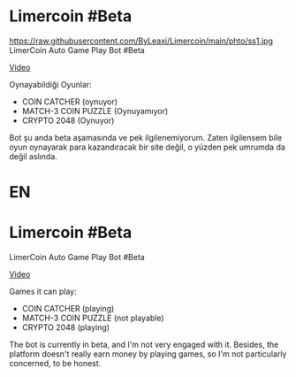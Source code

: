 # Limercoin #Beta
https://raw.githubusercontent.com/ByLeaxi/Limercoin/main/phto/ss1.jpg
LimerCoin Auto Game Play Bot #Beta

[Video](https://www.youtube.com/watch?v=E4RmfW8Ypq0)

Oynayabildiği Oyunlar:

- COIN CATCHER (oynuyor)
- MATCH-3 COIN PUZZLE (Oynuyamıyor)
- CRYPTO 2048 (Oynuyor)

Bot şu anda beta aşamasında ve pek ilgilenemiyorum. Zaten ilgilensem bile oyun oynayarak para kazandıracak bir site değil, o yüzden pek umrumda da değil aslında.


# EN

# Limercoin #Beta

LimerCoin Auto Game Play Bot #Beta

[Video](https://www.youtube.com/watch?v=E4RmfW8Ypq0)

Games it can play:

- COIN CATCHER (playing)
- MATCH-3 COIN PUZZLE (not playable)
- CRYPTO 2048 (playing)

The bot is currently in beta, and I'm not very engaged with it. Besides, the platform doesn't really earn money by playing games, so I'm not particularly concerned, to be honest.

